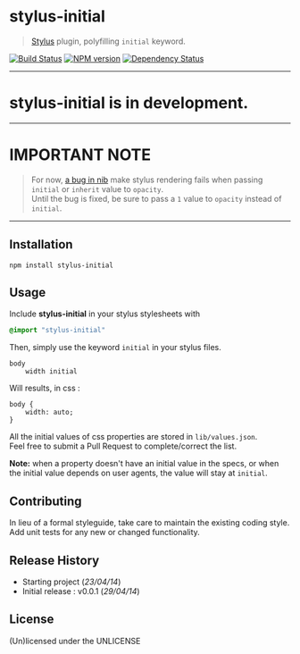 # stylus-initial

> [Stylus](http://learnboost.github.io/stylus/) plugin, polyfilling `initial` keyword.

[![Build Status](https://secure.travis-ci.org/leny/stylus-initial.png?branch=master)](http://travis-ci.org/leny/stylus-initial) [![NPM version](https://badge.fury.io/js/stylus-initial.png)](http://badge.fury.io/js/stylus-initial) [![Dependency Status](https://david-dm.org/leny/stylus-initial.png)](https://david-dm.org/leny/stylus-initial)

* * *

# stylus-initial is in development.

* * *

# IMPORTANT NOTE

> For now, [a bug in nib](https://github.com/visionmedia/nib/pull/252) make stylus rendering fails when passing `initial` or `inherit` value to `opacity`.  
> Until the bug is fixed, be sure to pass a `1` value to `opacity` instead of `initial`.

* * *

## Installation

```
npm install stylus-initial
```

## Usage

Include **stylus-initial** in your stylus stylesheets with

```css
@import "stylus-initial"
```

Then, simply use the keyword `initial` in your stylus files.

```stylus
body
    width initial
```

Will results, in css : 

```stylus
body {
    width: auto;
}
```

All the initial values of css properties are stored in `lib/values.json`.  
Feel free to submit a Pull Request to complete/correct the list.

**Note:** when a property doesn't have an initial value in the specs, or when the initial value depends on user agents, the value will stay at `initial`.

## Contributing

In lieu of a formal styleguide, take care to maintain the existing coding style.  
Add unit tests for any new or changed functionality.

## Release History

* Starting project (*23/04/14*)
* Initial release : v0.0.1 (*29/04/14*)

## License
(Un)licensed under the UNLICENSE
